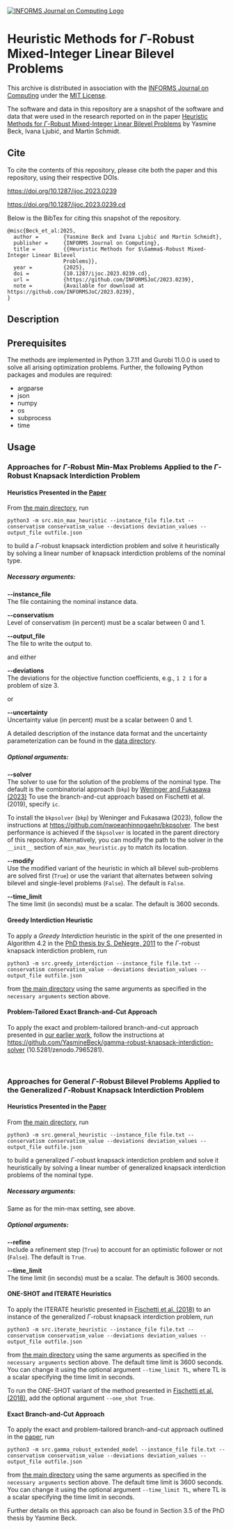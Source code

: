 [![INFORMS Journal on Computing Logo](https://INFORMSJoC.github.io/logos/INFORMS_Journal_on_Computing_Header.jpg)](https://pubsonline.informs.org/journal/ijoc)

# Heuristic Methods for $\Gamma$-Robust Mixed-Integer Linear Bilevel Problems

This archive is distributed in association with the [INFORMS Journal on
Computing](https://pubsonline.informs.org/journal/ijoc) under the [MIT License](LICENSE).

The software and data in this repository are a snapshot of the software and data
that were used in the research reported on in the paper 
[Heuristic Methods for $\Gamma$-Robust Mixed-Integer Linear Bilevel Problems](https://doi.org/10.1287/ijoc.2023.0239) by Yasmine Beck, Ivana Ljubić, and Martin Schmidt. 

## Cite

To cite the contents of this repository, please cite both the paper and this repository, using their respective DOIs.

https://doi.org/10.1287/ijoc.2023.0239

https://doi.org/10.1287/ijoc.2023.0239.cd

Below is the BibTex for citing this snapshot of the repository.

```
@misc{Beck_et_al:2025,
  author =        {Yasmine Beck and Ivana Ljubić and Martin Schmidt},
  publisher =     {INFORMS Journal on Computing},
  title =         {{Heuristic Methods for $\Gamma$-Robust Mixed-Integer Linear Bilevel
                  Problems}},
  year =          {2025},
  doi =           {10.1287/ijoc.2023.0239.cd},
  url =           {https://github.com/INFORMSJoC/2023.0239},
  note =          {Available for download at https://github.com/INFORMSJoC/2023.0239},
}  
```

## Description  


## Prerequisites  
The methods are implemented in Python 3.7.11 and Gurobi 11.0.0 is used to solve all arising optimization problems. Further, the following Python packages and modules are required:

* argparse
* json
* numpy
* os
* subprocess
* time

## Usage

### Approaches for $\Gamma$-Robust Min-Max Problems Applied to the $\Gamma$-Robust Knapsack Interdiction Problem  

#### Heuristics Presented in the [Paper](https://doi.org/10.1287/ijoc.2023.0239)  
From [the main directory](./), run

```
python3 -m src.min_max_heuristic --instance_file file.txt --conservatism conservatism_value --deviations deviation_values --output_file outfile.json
```

to build a $\Gamma$-robust knapsack interdiction problem and solve it heuristically by solving a linear number of knapsack interdiction problems of the nominal type.

##### Necessary arguments:  
**--instance_file**  
The file containing the nominal instance data.

**--conservatism**  
Level of conservatism (in percent) must be a scalar between 0 and 1.

**--output_file**  
The file to write the output to.

and either  

**--deviations**  
The deviations for the objective function coefficients, e.g., `1 2 1` for a problem of size 3.

or  

**--uncertainty**  
Uncertainty value (in percent) must be a scalar between 0 and 1.  

A detailed description of the instance data format and the uncertainty parameterization can be found in the [data directory](data).

##### Optional arguments:  
**--solver**  
The solver to use for the solution of the problems of the nominal type. The default is the combinatorial approach (`bkp`) by [Weninger and Fukasawa (2023)](https://link.springer.com/chapter/10.1007/978-3-031-32726-1_31) To use the branch-and-cut approach based on Fischetti et al. (2019), specify `ic`.  

To install the `bkpsolver` (`bkp`) by Weninger and Fukasawa (2023), follow the instructions at https://github.com/nwoeanhinnogaehr/bkpsolver. The best performance is achieved if the `bkpsolver` is located in the parent directory of this repository. Alternatively, you can modify the path to the solver in the `__init__` section of `min_max_heuristic.py` to match its location.

**--modify**  
Use the modified variant of the heuristic in which all bilevel sub-problems are solved first (`True`) or use the variant that alternates between solving bilevel and single-level problems (`False`). The default is `False`.

**--time_limit**  
The time limit (in seconds) must be a scalar. The default is 3600 seconds.

#### Greedy Interdiction Heuristic  
To apply a _Greedy Interdiction_ heuristic in the spirit of the one presented in Algorithm 4.2 in the [PhD thesis by S. DeNegre, 2011](https://coral.ise.lehigh.edu/~ted/files/papers/ScottDeNegreDissertation11.pdf) to the $\Gamma$-robust knapsack interdiction problem, run

```
python3 -m src.greedy_interdiction --instance_file file.txt --conservatism conservatism_value --deviations deviation_values --output_file outfile.json
```

from [the main directory](./) using the same arguments as specified in the `necessary arguments` section above.

#### Problem-Tailored Exact Branch-and-Cut Approach
To apply the exact and problem-tailored branch-and-cut approach presented in [our earlier work](https://link.springer.com/article/10.1007/s12532-023-00244-6), follow the instructions at https://github.com/YasmineBeck/gamma-robust-knapsack-interdiction-solver (10.5281/zenodo.7965281).

<br/>  

### Approaches for General $\Gamma$-Robust Bilevel Problems Applied to the Generalized $\Gamma$-Robust Knapsack Interdiction Problem  

#### Heuristics Presented in the [Paper](https://doi.org/10.1287/ijoc.2023.0239)  
From [the main directory](./), run

```
python3 -m src.general_heuristic --instance_file file.txt --conservatism conservatism_value --deviations deviation_values --output_file outfile.json
```

to build a generalized $\Gamma$-robust knapsack interdiction problem and solve it heuristically by solving a linear number of generalized knapsack interdiction problems of the nominal type.

##### Necessary arguments:
Same as for the min-max setting, see above.

##### Optional arguments:
**--refine**  
Include a refinement step (`True`) to account for an optimistic follower or not (`False`). The default is `True`.

**--time_limit**  
The time limit (in seconds) must be a scalar. The default is 3600 seconds.

#### ONE-SHOT and ITERATE Heuristics  
To apply the ITERATE heuristic presented in [Fischetti et al. (2018)](https://doi.org/10.1016/j.ejor.2017.11.043) to an instance of the generalized $\Gamma$-robust knapsack interdiction problem, run

```
python3 -m src.iterate_heuristic --instance_file file.txt --conservatism conservatism_value --deviations deviation_values --output_file outfile.json
```

from [the main directory](./) using the same arguments as specified in the `necessary arguments` section above. The default time limit is 3600 seconds. You can change it using the optional argument `--time_limit TL`, where TL is a scalar specifying the time limit in seconds.

To run the ONE-SHOT variant of the method presented in [Fischetti et al. (2018)](https://doi.org/10.1016/j.ejor.2017.11.043), add the optional argument `--one_shot True`.

#### Exact Branch-and-Cut Approach
To apply the exact and problem-tailored branch-and-cut approach outlined in the [paper](https://doi.org/10.1287/ijoc.2023.0239), run

```
python3 -m src.gamma_robust_extended_model --instance_file file.txt --conservatism conservatism_value --deviations deviation_values --output_file outfile.json
```

from [the main directory](./) using the same arguments as specified in the `necessary arguments` section above. The default time limit is 3600 seconds. You can change it using the optional argument `--time_limit TL`, where TL is a scalar specifying the time limit in seconds.  

Further details on this approach can also be found in Section 3.5 of the PhD thesis by Yasmine Beck.